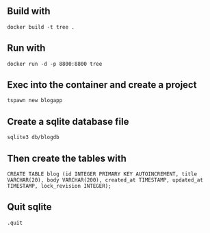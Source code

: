 ## Build with

`docker build -t tree .`

## Run with

`docker run -d -p 8800:8800 tree`

## Exec into the container and create a project

`tspawn new blogapp`

## Create a sqlite database file
`sqlite3 db/blogdb`

## Then create the tables with
`CREATE TABLE blog (id INTEGER PRIMARY KEY AUTOINCREMENT, title VARCHAR(20), body VARCHAR(200), created_at TIMESTAMP, updated_at TIMESTAMP, lock_revision INTEGER);`

## Quit sqlite

`.quit`